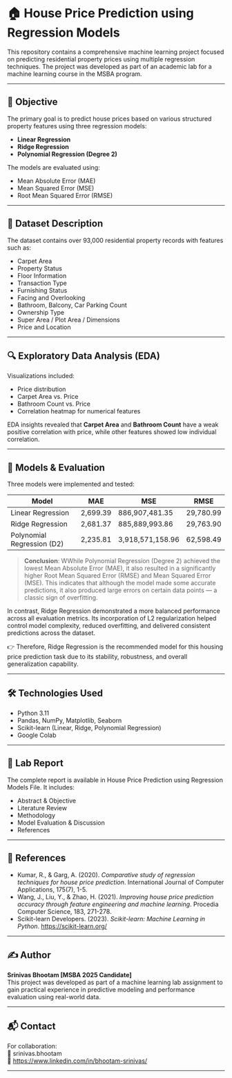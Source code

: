 
# 🏠 House Price Prediction using Regression Models

This repository contains a comprehensive machine learning project focused on predicting residential property prices using multiple regression techniques. The project was developed as part of an academic lab for a machine learning course in the MSBA program.

---

## 📌 Objective

The primary goal is to predict house prices based on various structured property features using three regression models:

- **Linear Regression**
- **Ridge Regression**
- **Polynomial Regression (Degree 2)**

The models are evaluated using:
- Mean Absolute Error (MAE)
- Mean Squared Error (MSE)
- Root Mean Squared Error (RMSE)


---

## 🧠 Dataset Description

The dataset contains over 93,000 residential property records with features such as:

- Carpet Area
- Property Status
- Floor Information
- Transaction Type
- Furnishing Status
- Facing and Overlooking
- Bathroom, Balcony, Car Parking Count
- Ownership Type
- Super Area / Plot Area / Dimensions
- Price and Location

---

## 🔍 Exploratory Data Analysis (EDA)

Visualizations included:
- Price distribution
- Carpet Area vs. Price
- Bathroom Count vs. Price
- Correlation heatmap for numerical features

EDA insights revealed that **Carpet Area** and **Bathroom Count** have a weak positive correlation with price, while other features showed low individual correlation.

---

## 🤖 Models & Evaluation

Three models were implemented and tested:

| Model                         | MAE      | MSE            | RMSE     |
|------------------------------|----------|----------------|----------|
| Linear Regression            | 2,699.39 | 886,907,481.35 | 29,780.99 |
| Ridge Regression             | 2,681.37 | 885,889,993.86 | 29,763.90 |
| Polynomial Regression (D2)   | 2,235.81 | 3,918,571,158.96 | 62,598.49 |

> **Conclusion**: WWhile Polynomial Regression (Degree 2) achieved the lowest Mean Absolute Error (MAE), it also resulted in a significantly higher Root Mean Squared Error (RMSE) and Mean Squared Error (MSE). This indicates that although the model made some accurate predictions, it also produced large errors on certain data points — a classic sign of overfitting.

In contrast, Ridge Regression demonstrated a more balanced performance across all evaluation metrics. Its incorporation of L2 regularization helped control model complexity, reduced overfitting, and delivered consistent predictions across the dataset.

👉 Therefore, Ridge Regression is the recommended model for this housing price prediction task due to its stability, robustness, and overall generalization capability.

---

## 🛠️ Technologies Used

- Python 3.11
- Pandas, NumPy, Matplotlib, Seaborn
- Scikit-learn (Linear, Ridge, Polynomial Regression)
- Google Colab

---

## 📄 Lab Report

The complete report is available in House Price Prediction using Regression Models File. It includes:

- Abstract & Objective
- Literature Review
- Methodology
- Model Evaluation & Discussion
- References

---

## 🧾 References

- Kumar, R., & Garg, A. (2020). *Comparative study of regression techniques for house price prediction*. International Journal of Computer Applications, 175(7), 1-5.
- Wang, J., Liu, Y., & Zhao, H. (2021). *Improving house price prediction accuracy through feature engineering and machine learning*. Procedia Computer Science, 183, 271-278.
- Scikit-learn Developers. (2023). *Scikit-learn: Machine Learning in Python*. https://scikit-learn.org/

---

## ✍️ Author

**Srinivas Bhootam [MSBA 2025 Candidate]**  
This project was developed as part of a machine learning lab assignment to gain practical experience in predictive modeling and performance evaluation using real-world data.

---

## 📬 Contact

For collaboration:  
📧 srinivas.bhootam  
🔗 https://www.linkedin.com/in/bhootam-srinivas/

---


